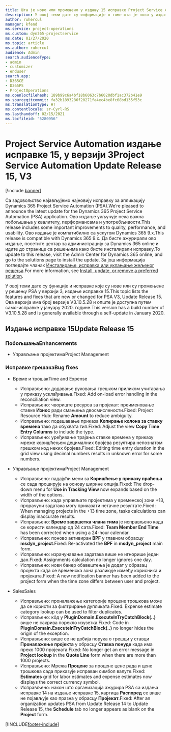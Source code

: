 ```yaml
---
title: Шта је ново или промењено у издању 15 исправке Project Service Automation верзије 3
description: У овој теми дате су информације о томе шта је ново у издању исправке 15 за Project Service Automation у верзији 3.
author: ruhercul
manager: kfend
ms.service: project-operations
ms.custom: dyn365-projectservice
ms.date: 01/27/2020
ms.topic: article
ms.author: ruhercul
audience: Admin
search.audienceType:
- admin
- customizer
- enduser
search.app:
- D365CE
- D365PS
- ProjectOperations
ms.openlocfilehash: 189b99c6a4bf18b6063c7b6020dbf1ac372b41e9
ms.sourcegitcommit: fa32b1893286f20271fa4ec4be8fc68bd135f53c
ms.translationtype: HT
ms.contentlocale: sr-Cyrl-RS
ms.lasthandoff: 02/15/2021
ms.locfileid: "5280956"
---
```

# <a name="project-service-automation-update-release-15-v3"></a><span data-ttu-id="a6f11-103">Project Service Automation издање исправке 15, у верзији 3</span><span class="sxs-lookup"><span data-stu-id="a6f11-103">Project Service Automation Update Release 15, V3</span></span>

[!include [banner](../includes/psa-now-project-operations.md)]

<span data-ttu-id="a6f11-104">Са задовољство најављујемо најновију исправку за апликацију Dynamics 365 Project Service Automation (PSA).</span><span class="sxs-lookup"><span data-stu-id="a6f11-104">We’re pleased to announce the latest update for the Dynamics 365 Project Service Automation (PSA) application.</span></span> <span data-ttu-id="a6f11-105">Ово издање укључује нека важна побољшања у квалитету, перформансама и употребљивости.</span><span class="sxs-lookup"><span data-stu-id="a6f11-105">This release includes some important improvements to quality, performance, and usability.</span></span> <span data-ttu-id="a6f11-106">Ово издање је компатибилно са услугом Dynamics 365 9.x.</span><span class="sxs-lookup"><span data-stu-id="a6f11-106">This release is compatible with Dynamics 365 9.x.</span></span> <span data-ttu-id="a6f11-107">Да бисте ажурирали ово издање, посетите центар за администрацију за Dynamics 365 online и идите до странице са решењима како бисте инсталирали исправку.</span><span class="sxs-lookup"><span data-stu-id="a6f11-107">To update to this release, visit the Admin Center for Dynamics 365 online, and go to the solutions page to install the update.</span></span> <span data-ttu-id="a6f11-108">За још информација погледајте чланак [Инсталирање, исправка или уклањање жељеног решења](https://docs.microsoft.com/power-platform/admin/install-remove-preferred-solution).</span><span class="sxs-lookup"><span data-stu-id="a6f11-108">For more information, see [Install, update, or remove a preferred solution](https://docs.microsoft.com/power-platform/admin/install-remove-preferred-solution).</span></span>

<span data-ttu-id="a6f11-109">У овој теми дате су функције и исправке које су нове или су промењене у решењу PSA у верзији 3, издање исправке 15.</span><span class="sxs-lookup"><span data-stu-id="a6f11-109">This topic lists the features and fixes that are new or changed for PSA V3, Update Release 15.</span></span> <span data-ttu-id="a6f11-110">Ова верзија има број верзије V3.10.5.28 и опште је доступна путем само-исправке у јануару 2020. године.</span><span class="sxs-lookup"><span data-stu-id="a6f11-110">This version has a build number of V3.10.5.28 and is generally available through a self-update in January 2020.</span></span>

## <a name="update-release-15"></a><span data-ttu-id="a6f11-111">Издање исправке 15</span><span class="sxs-lookup"><span data-stu-id="a6f11-111">Update Release 15</span></span> 

### <a name="enhancements"></a><span data-ttu-id="a6f11-112">Побољшања</span><span class="sxs-lookup"><span data-stu-id="a6f11-112">Enhancements</span></span>

- <span data-ttu-id="a6f11-113">Управљање пројектима</span><span class="sxs-lookup"><span data-stu-id="a6f11-113">Project Management</span></span>

### <a name="bug-fixes"></a><span data-ttu-id="a6f11-114">Исправке грешака</span><span class="sxs-lookup"><span data-stu-id="a6f11-114">Bug fixes</span></span>

- <span data-ttu-id="a6f11-115">Време и трошак</span><span class="sxs-lookup"><span data-stu-id="a6f11-115">Time and Expense</span></span>

  - <span data-ttu-id="a6f11-116">Исправљено: додавање руковања грешком приликом учитавања у приказу усклађивања.</span><span class="sxs-lookup"><span data-stu-id="a6f11-116">Fixed: Add on-load error handling in the reconciliation view.</span></span>
  - <span data-ttu-id="a6f11-117">Исправљено: чвориште ресурса за пројекат: преименовање ставке **Износ** ради смањења двосмислености.</span><span class="sxs-lookup"><span data-stu-id="a6f11-117">Fixed: Project Resource Hub: Rename **Amount** to reduce ambiguity.</span></span>
  - <span data-ttu-id="a6f11-118">Исправљено: подешавање приказа **Копирање колона за ставку времена** тако да обухвата тип.</span><span class="sxs-lookup"><span data-stu-id="a6f11-118">Fixed: Adjust the view **Copy Time Entry Columns** to include the type.</span></span>
  - <span data-ttu-id="a6f11-119">Исправљено: уређивање трајања ставке времена у приказу мреже коришћењем децималних бројева резултира непознатом грешком код неких бројева.</span><span class="sxs-lookup"><span data-stu-id="a6f11-119">Fixed: Editing time entry duration in the grid view using decimal numbers results in unknown error for some numbers.</span></span>

- <span data-ttu-id="a6f11-120">Управљање пројектима</span><span class="sxs-lookup"><span data-stu-id="a6f11-120">Project Management</span></span>

  - <span data-ttu-id="a6f11-121">Исправљено: падајући мени за **Коришћење у приказу праћења** се сада проширује на основу ширине опција.</span><span class="sxs-lookup"><span data-stu-id="a6f11-121">Fixed: The drop-down menu for **Use in Tracking View** now expands based on the width of the options.</span></span>
  - <span data-ttu-id="a6f11-122">Исправљено: када управљате пројектима у временској зони +13, прорачуни задатака могу приказати нетачне резултате.</span><span class="sxs-lookup"><span data-stu-id="a6f11-122">Fixed: When managing projects in the +13 time zone, tasks calculations can display inaccurate results.</span></span>
  - <span data-ttu-id="a6f11-123">Исправљено: **Време завршетка члана тима** је исправљено када се користи календар од 24 сата.</span><span class="sxs-lookup"><span data-stu-id="a6f11-123">Fixed: **Team Member End Time** has been corrected when using a 24-hour calendar.</span></span>
  - <span data-ttu-id="a6f11-124">Исправљено: поново активиран **BPF** у главном обрасцу **msdyn_project**.</span><span class="sxs-lookup"><span data-stu-id="a6f11-124">Fixed: Re-activated the **BPF** in **msdyn_project** main form.</span></span>
  - <span data-ttu-id="a6f11-125">Исправљено: израчунавање задатака више не игнорише један дан.</span><span class="sxs-lookup"><span data-stu-id="a6f11-125">Fixed: Assignments calculation no longer ignores one day.</span></span>
  - <span data-ttu-id="a6f11-126">Исправљено: нови банер обавештења је додат у образац пројекта када се временска зона разликује између корисника и пројеката.</span><span class="sxs-lookup"><span data-stu-id="a6f11-126">Fixed: A new notification banner has been added to the project form when the time zone differs between user and project.</span></span>

- <span data-ttu-id="a6f11-127">Sales</span><span class="sxs-lookup"><span data-stu-id="a6f11-127">Sales</span></span>

  - <span data-ttu-id="a6f11-128">Исправљено: проналажење категорије процене трошкова може да се користи за филтрирање дупликата.</span><span class="sxs-lookup"><span data-stu-id="a6f11-128">Fixed: Expense estimate category lookup can be used to filter duplicates.</span></span>
  - <span data-ttu-id="a6f11-129">Исправљено: кôд у **PluginDomain.ExecuteInTryCatchBlock(..)** више не сакрива порекло изузетка.</span><span class="sxs-lookup"><span data-stu-id="a6f11-129">Fixed: Code in **PluginDomain.ExecuteInTryCatchBlock(..)** no longer hides the origin of the exception.</span></span>
  - <span data-ttu-id="a6f11-130">Исправљено: више се не добија порука о грешци у ставци **Проналажење пројекта** у обрасцу **Ставка понуде** када има преко 1000 пројеката.</span><span class="sxs-lookup"><span data-stu-id="a6f11-130">Fixed: No longer get an error message in **Project lookup** in the **Quote Line** form when there are more than 1000 projects.</span></span>
  - <span data-ttu-id="a6f11-131">Исправљено: Мрежа **Процене** за процене цене рада и цене трошкова сада приказује исправан симбол валуте.</span><span class="sxs-lookup"><span data-stu-id="a6f11-131">Fixed: **Estimates** grid for labor estimates and expense estimates now displays the correct currency symbol.</span></span>
  - <span data-ttu-id="a6f11-132">Исправљено: након што организација ажурира PSA са издања исправке 14 на издање исправке 15, картица **Распоред** се више не појављује као празна у обрасцу **Пројекат**.</span><span class="sxs-lookup"><span data-stu-id="a6f11-132">Fixed: After an organization updates PSA from Update Release 14 to Update Release 15, the **Schedule** tab no longer appears as blank on the **Project** form.</span></span>


[!INCLUDE[footer-include](../includes/footer-banner.md)]
